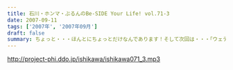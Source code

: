 ```yaml
---
title: 石川・ホンマ・ぶるんのBe-SIDE Your Life! vol.71-3
date: 2007-09-11
tags: ['2007年', '2007年09月']
draft: false
summary: ちょっと・・・ほんとにちょっとだけなんであります！そして次回は・・・「ウェディングパーティープランナー」と化している石川サンが、「敬老の日」当日の収録ができるのかどうか現在検討中であります。リスナーはご存じ、またもや、パーティーの仕切りなので。NAMAE
---
```


http://project-phi.ddo.jp/ishikawa/ishikawa071_3.mp3
